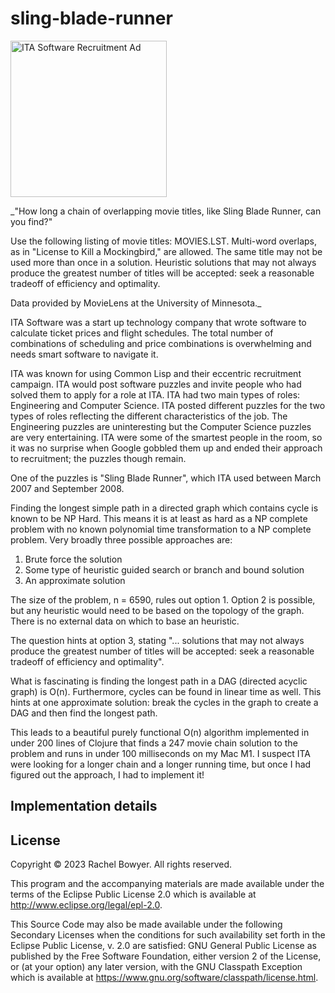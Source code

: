 # sling-blade-runner

<img src="https://github.com/rachbowyer/sling-blade-runner/blob/main/exmple-ita-ad.png" alt="ITA Software Recruitment Ad" width="250"/>

_"How long a chain of overlapping movie titles, like Sling Blade Runner, can you find?"

Use the following listing of movie titles: MOVIES.LST. Multi-word overlaps, as in "License to Kill
a Mockingbird," are allowed. The same title may not be used more than once in a solution.
Heuristic solutions that may not always produce the greatest number of titles will be accepted:
seek a reasonable tradeoff of efficiency and optimality.

Data provided by MovieLens at the University of Minnesota._


ITA Software was a start up technology company that wrote software to calculate ticket prices and
flight schedules. The total number of combinations of scheduling and price combinations is 
overwhelming and needs smart software to navigate it.

ITA was known for using Common Lisp and their eccentric recruitment campaign. ITA would post software
puzzles and invite people who had solved them to apply for a role at ITA. ITA had two main types of 
roles: Engineering and Computer Science. ITA posted different puzzles for the two types of roles reflecting
the different characteristics of the job. The Engineering puzzles are uninteresting but the Computer Science
puzzles are very entertaining. ITA were some of the smartest people in the room, so it was no surprise
when Google gobbled them up and ended their approach to recruitment; the puzzles though remain.

One of the puzzles is "Sling Blade Runner", which ITA used between March 2007 and September 2008.


Finding the longest simple path in a directed graph which contains cycle is known to be NP Hard. This means 
it is at least as hard as a NP complete problem with no known polynomial time transformation to a 
NP complete problem. Very broadly three possible approaches are:

1. Brute force the solution
2. Some type of heuristic guided search or branch and bound solution
3. An approximate solution


The size of the problem, n = 6590, rules out option 1. Option 2 is possible, but any heuristic would 
need to be based on the topology of the graph. There is no external data on which to base an heuristic.

The question hints at option 3, stating "... solutions that may not always produce the greatest
number of titles will be accepted: seek a reasonable tradeoff of efficiency and optimality".

What is fascinating is finding the longest path in a DAG (directed acyclic graph) is O(n).
Furthermore, cycles can be found in linear time as well. This hints at one approximate solution: 
break the cycles in the graph to create a DAG and then find the longest path.

This leads to a beautiful purely functional O(n) algorithm implemented in under 200 lines of Clojure 
that finds a 247 movie chain solution to the problem and runs in under 100 milliseconds on my Mac M1. 
I suspect ITA were looking for a longer chain and a longer running time, but once I had figured out 
the approach, I had to implement it!


## Implementation details




## License

Copyright © 2023 Rachel Bowyer. All rights reserved.

This program and the accompanying materials are made available under the
terms of the Eclipse Public License 2.0 which is available at
http://www.eclipse.org/legal/epl-2.0.

This Source Code may also be made available under the following Secondary
Licenses when the conditions for such availability set forth in the Eclipse
Public License, v. 2.0 are satisfied: GNU General Public License as published by
the Free Software Foundation, either version 2 of the License, or (at your
option) any later version, with the GNU Classpath Exception which is available
at https://www.gnu.org/software/classpath/license.html.
